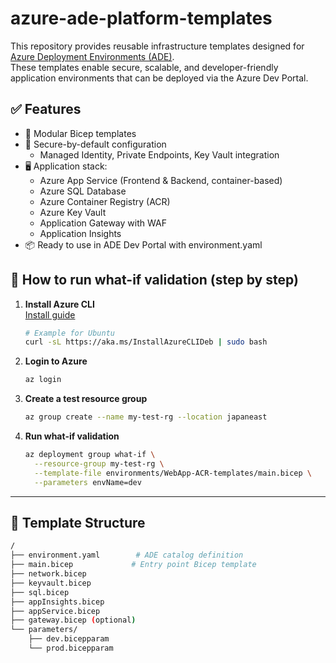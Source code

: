 # azure-ade-platform-templates

This repository provides reusable infrastructure templates designed for [Azure Deployment Environments (ADE)](https://learn.microsoft.com/en-us/azure/deployment-environments/overview).  
These templates enable secure, scalable, and developer-friendly application environments that can be deployed via the Azure Dev Portal.

## ✅ Features

- 🧱 Modular Bicep templates
- 🔐 Secure-by-default configuration
  - Managed Identity, Private Endpoints, Key Vault integration
- 🖥️ Application stack:
  - Azure App Service (Frontend & Backend, container-based)
  - Azure SQL Database
  - Azure Container Registry (ACR)
  - Azure Key Vault
  - Application Gateway with WAF
  - Application Insights
- 📦 Ready to use in ADE Dev Portal with environment.yaml

## 🧪 How to run what-if validation (step by step)

1. **Install Azure CLI**  
   [Install guide](https://learn.microsoft.com/en-us/cli/azure/install-azure-cli)
   ```bash
   # Example for Ubuntu
   curl -sL https://aka.ms/InstallAzureCLIDeb | sudo bash
   ```

2. **Login to Azure**
   ```bash
   az login
   ```

3. **Create a test resource group**
   ```bash
   az group create --name my-test-rg --location japaneast
   ```

4. **Run what-if validation**
   ```bash
   az deployment group what-if \
     --resource-group my-test-rg \
     --template-file environments/WebApp-ACR-templates/main.bicep \
     --parameters envName=dev
   ```

---

## 📁 Template Structure

```bash
/
├── environment.yaml        # ADE catalog definition
├── main.bicep             # Entry point Bicep template
├── network.bicep
├── keyvault.bicep
├── sql.bicep
├── appInsights.bicep
├── appService.bicep
├── gateway.bicep (optional)
└── parameters/
    ├── dev.bicepparam
    └── prod.bicepparam
